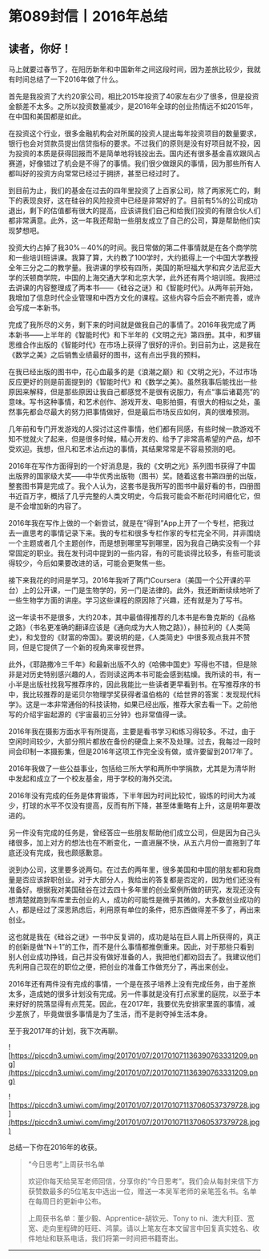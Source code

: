 # 第089封信丨2016年总结

## 读者，你好！

马上就要过春节了，在阳历新年和中国新年之间这段时间，因为差旅比较少，我就有时间总结了一下2016年做了什么。

首先是我投资了大约20家公司，相比2015年投资了40家左右少了很多，但是投资金额差不太多。之所以投资数量减少，是2016年全球的创业热情远不如2015年，在中国和美国都是如此。

在投资这个行业，很多金融机构会对所属的投资人提出每年投资项目的数量要求，银行也会对贷款员提出信贷指标的要求。不过我们的原则是没有好项目就不投，因为投资的本质是获得回报而不是简单地将钱投出去。国内还有很多基金喜欢跟风占赛道，好像错过了机会是不得了的事情。我们很少做跟风的事情，因为那些所有人都叫好的投资方向常常已经过于拥挤，甚至已经过时了。

到目前为止，我们的基金在过去的四年里投资了上百家公司，除了两家死亡的，剩下的表现良好，这在硅谷的风险投资中已经是非常好的了。目前有5%的公司成功退出，剩下的估值都有很大的提高，应该讲我们自己和给我们投资的有限合伙人们都非常满意。此外，这一年我还帮助一些朋友成立了自己的公司，算是帮助他们实现梦想吧。

投资大约占掉了我30%－40%的时间。我日常做的第二件事情就是在各个商学院和一些培训班讲课。我算了算，大约教了100学时，大约抵得上一个中国大学教授全年三分之二的教学量。我讲课的学校有四所，美国的斯坦福大学和宾夕法尼亚大学的沃顿商学院，中国的上海交通大学和北京大学，此外还有两个培训班。我把过去讲课的内容整理成了两本书——《硅谷之谜》和《智能时代》。从两年前开始，我增加了信息时代企业管理和中西方文化的课程。这些内容今后会不断完善，或许会写成一本新书。

完成了我所尽的义务，剩下来的时间就是做我自己的事情了。2016年我完成了两本新书——上半年的《智能时代》和下半年的《文明之光》第四册。其中，和罗辑思维合作出版的《智能时代》在市场上获得了很好的评价。到目前为止，这是我在《数学之美》之后销售业绩最好的图书，这有点出乎我的预料。

在我已经出版的图书中，花心血最多的是《浪潮之巅》和《文明之光》，不过市场反应更好的则是前面提到的《智能时代》和《数学之美》。虽然我事后能找出一些原因来解释，但是那些原因让我自己都感觉不是很有说服力，有点“事后诸葛亮”的意味。写书这种事情，和艺术创作、游戏开发、电影拍摄，有很大的相似之处，虽然事先都会尽最大的努力把事情做好，但是最后市场反应如何，真的很难预测。

几年前和专门开发游戏的人探讨过这件事情，他们都有同感，有些时候一款游戏不知不觉就火了起来，但是很多时候，精心开发的、给予了非常高希望的产品，却不受欢迎。我想，但凡和艺术沾点边的事情，其结果常常是不容易预测的吧。

2016年在写作方面得到的一个好消息是，我的《文明之光》系列图书获得了中国出版界的国家级大奖——中华优秀出版物（图书）奖。随着这套书第四册的出版，整套图书算是完成了。我个人认为，这套书是我所写的图书中最好看的书，四册图书近百万字，概括了几乎完整的人类文明史，今后我可能会不断花时间细化它，但是不会增加新的内容了。

2016年我在写作上做的一个新尝试，就是在“得到”App上开了一个专栏，把我过去一直思考的事情记录下来。我的专栏和很多专栏作家的专栏完全不同，并非围绕一个主题或者几个主题创作，而是想到哪里写到哪里，因为我自己确实没有一个非常固定的职业。我在发刊词中提到的一些内容，有的可能谈得比较多，有些可能谈得较少，今后如果要改进的话，可能会更聚焦一些。

接下来我花的时间是学习。2016年我听了两门Coursera（美国一个公开课的平台）上的公开课，一门是生物学的，另一门是法律的。此外，我还断断续续地听了一些生物学方面的讲座。学习这些课程的原因除了兴趣，还有就是为了写书。

这一年读书不是很多，大约20本，其中最值得推荐的几本书是布鲁克斯的《品格之路》（书名更准确的翻译应该是《通向成为大人物之路》），赫拉利的《人类简史》，和戈登的《财富的帝国》。要说明的是，《人类简史》中很多观点我并不赞同，但是它提供了一个新的视角来审视世界。

此外，《耶路撒冷三千年》和最新出版不久的《哈佛中国史》写得也不错，但是除非是对历史特别感兴趣的人，否则读这两本书可能会感到枯燥。我所读的书，有一小半是出版社找我写推荐序的，因此我能比一些读者更早看到书。在写推荐序的书中，我比较推荐的是诺贝尔物理学奖获得者温伯格的《给世界的答案：发现现代科学》。这是一本非常通俗的科技读物，如果已经出版，推荐大家去看一下。之前他写的介绍宇宙起源的《宇宙最初三分钟》也非常值得一读。

2016年我在摄影方面水平有所提高，主要是看书学习和练习得较多。不过，由于空闲时间较少，大部分照片都放在备份的硬盘上来不及处理。过去，我每过一段时间会印制一本摄影集，但是2016年这项工作完全没有做，或许要留到2017年了。

2016年我做了一些公益事业，包括给三所大学和两所中学捐款，尤其是为清华附中发起和成立了一个校友基金，用于学校的海外交流。

2016年没有完成的任务是体育锻炼，下半年因为时间比较忙，锻炼的时间大为减少，打球的水平不仅没有提高，反而有所下降，甚至体重略有上升，这是明年要改进的。

另一件没有完成的任务是，曾经答应一些朋友帮助他们成立公司，但是因为自己头绪很多，加上对方的想法也在不断变化，一直进展不快，从五六月份一直拖到了年底还没有完成，我也颇感歉意。

说到办公司，这里要多说两句。在过去的两年里，很多美国和中国的朋友都和我商量是否应该辞职创业。对于大部分人，我给出的答复都是否定的，因为他们还没有准备好。根据我对美国硅谷在过去四十多年里的创业案例所做的研究，发现还没有想清楚就跑到车库里去创业的人，成功的可能性是微乎其微的。大多数创业成功的人，都是经过了深思熟虑后，利用原有单位的条件，把东西做得差不多了，再出来创业。

这也就是我在《硅谷之谜》一书中反复讲的，成功是站在巨人肩上所获得的，真正的创新是做“N＋1”的工作，而不是什么事情都推倒重来。因此，对于那些只看到别人创业成功挣钱，自己并没有做好准备的人，我把他们都劝回去了。我建议他们先利用自己现在的职位之便，把创业的准备工作做充分了，再出来创业。

2016年还有两件没有完成的事情，一个是在孩子培养上没有完成任务，由于差旅太多，造成她的很多计划没有完成。另一件事就是没有打点家里的庭院，以至于本来好好的院落显得有点荒芜。因此，在2017年，我要优先安排家里面的事情，减少差旅了，毕竟做很多事情是为了生活，而不是剥夺掉生活本身。

至于我2017年的计划，我下次再聊。

![https://piccdn3.umiwi.com/img/201701/07/201701071136390763331209.png](https://piccdn3.umiwi.com/img/201701/07/201701071136390763331209.png)

![https://piccdn3.umiwi.com/img/201701/07/201701071137060537379728.jpg](https://piccdn3.umiwi.com/img/201701/07/201701071137060537379728.jpg)

总结一下你在2016年的收获。

> “今日思考”上周获书名单
> 
> 欢迎你每天给吴军老师回信，分享你的“今日思考”。我们会从每封来信下方获赞数最多的5位笔友中选出一位，赠送一本吴军老师的亲笔签名书。名单在每周日的更新中公布。
> 
> 上周获书名单：董少毅、Apprentice-胡钦元、Tony to ni、澳大利亚、宽宽、走向里程碑的旺旺、鸿蒙。请以上笔友在本文留言中回复真实姓名、收件地址和联系电话，我们将第一时间把书籍寄出。

---
